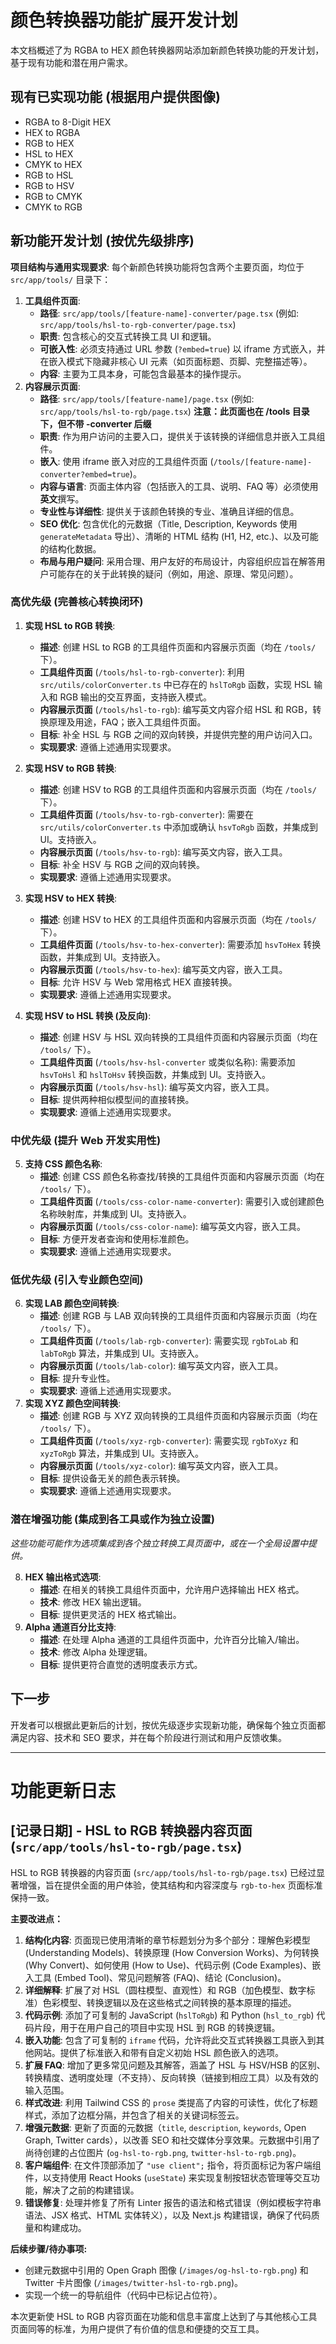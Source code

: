 # 颜色转换器功能扩展开发计划

本文档概述了为 RGBA to HEX 颜色转换器网站添加新颜色转换功能的开发计划，基于现有功能和潜在用户需求。

## 现有已实现功能 (根据用户提供图像)

*   RGBA to 8-Digit HEX
*   HEX to RGBA
*   RGB to HEX
*   HSL to HEX
*   CMYK to HEX
*   RGB to HSL
*   RGB to HSV
*   RGB to CMYK
*   CMYK to RGB

## 新功能开发计划 (按优先级排序)

**项目结构与通用实现要求**:
每个新颜色转换功能将包含两个主要页面，均位于 `src/app/tools/` 目录下：
1.  **工具组件页面**:
    *   **路径**: `src/app/tools/[feature-name]-converter/page.tsx` (例如: `src/app/tools/hsl-to-rgb-converter/page.tsx`)
    *   **职责**: 包含核心的交互式转换工具 UI 和逻辑。
    *   **可嵌入性**: 必须支持通过 URL 参数 (`?embed=true`) 以 iframe 方式嵌入，并在嵌入模式下隐藏非核心 UI 元素（如页面标题、页脚、完整描述等）。
    *   **内容**: 主要为工具本身，可能包含最基本的操作提示。
2.  **内容展示页面**:
    *   **路径**: `src/app/tools/[feature-name]/page.tsx` (例如: `src/app/tools/hsl-to-rgb/page.tsx`) **注意：此页面也在 /tools 目录下，但不带 -converter 后缀**
    *   **职责**: 作为用户访问的主要入口，提供关于该转换的详细信息并嵌入工具组件。
    *   **嵌入**: 使用 iframe 嵌入对应的工具组件页面 (`/tools/[feature-name]-converter?embed=true`)。
    *   **内容与语言**: 页面主体内容（包括嵌入的工具、说明、FAQ 等）必须使用**英文**撰写。
    *   **专业性与详细性**: 提供关于该颜色转换的专业、准确且详细的信息。
    *   **SEO 优化**: 包含优化的元数据（Title, Description, Keywords 使用 `generateMetadata` 导出）、清晰的 HTML 结构 (H1, H2, etc.)、以及可能的结构化数据。
    *   **布局与用户疑问**: 采用合理、用户友好的布局设计，内容组织应旨在解答用户可能存在的关于此转换的疑问（例如，用途、原理、常见问题）。

### 高优先级 (完善核心转换闭环)

1.  **实现 HSL to RGB 转换**:
    *   **描述**: 创建 HSL to RGB 的工具组件页面和内容展示页面（均在 `/tools/` 下）。
    *   **工具组件页面** (`/tools/hsl-to-rgb-converter`): 利用 `src/utils/colorConverter.ts` 中已存在的 `hslToRgb` 函数，实现 HSL 输入和 RGB 输出的交互界面，支持嵌入模式。
    *   **内容展示页面** (`/tools/hsl-to-rgb`): 编写英文内容介绍 HSL 和 RGB，转换原理及用途，FAQ；嵌入工具组件页面。
    *   **目标**: 补全 HSL 与 RGB 之间的双向转换，并提供完整的用户访问入口。
    *   **实现要求**: 遵循上述通用实现要求。

2.  **实现 HSV to RGB 转换**:
    *   **描述**: 创建 HSV to RGB 的工具组件页面和内容展示页面（均在 `/tools/` 下）。
    *   **工具组件页面** (`/tools/hsv-to-rgb-converter`): 需要在 `src/utils/colorConverter.ts` 中添加或确认 `hsvToRgb` 函数，并集成到 UI。支持嵌入。
    *   **内容展示页面** (`/tools/hsv-to-rgb`): 编写英文内容，嵌入工具。
    *   **目标**: 补全 HSV 与 RGB 之间的双向转换。
    *   **实现要求**: 遵循上述通用实现要求。
3.  **实现 HSV to HEX 转换**:
    *   **描述**: 创建 HSV to HEX 的工具组件页面和内容展示页面（均在 `/tools/` 下）。
    *   **工具组件页面** (`/tools/hsv-to-hex-converter`): 需要添加 `hsvToHex` 转换函数，并集成到 UI。支持嵌入。
    *   **内容展示页面** (`/tools/hsv-to-hex`): 编写英文内容，嵌入工具。
    *   **目标**: 允许 HSV 与 Web 常用格式 HEX 直接转换。
    *   **实现要求**: 遵循上述通用实现要求。
4.  **实现 HSV to HSL 转换 (及反向)**:
    *   **描述**: 创建 HSV 与 HSL 双向转换的工具组件页面和内容展示页面（均在 `/tools/` 下）。
    *   **工具组件页面** (`/tools/hsv-hsl-converter` 或类似名称): 需要添加 `hsvToHsl` 和 `hslToHsv` 转换函数，并集成到 UI。支持嵌入。
    *   **内容展示页面** (`/tools/hsv-hsl`): 编写英文内容，嵌入工具。
    *   **目标**: 提供两种相似模型间的直接转换。
    *   **实现要求**: 遵循上述通用实现要求。

### 中优先级 (提升 Web 开发实用性)

5.  **支持 CSS 颜色名称**:
    *   **描述**: 创建 CSS 颜色名称查找/转换的工具组件页面和内容展示页面（均在 `/tools/` 下）。
    *   **工具组件页面** (`/tools/css-color-name-converter`):
 需要引入或创建颜色名称映射库，并集成到 UI。支持嵌入。
    *   **内容展示页面** (`/tools/css-color-name`):
 编写英文内容，嵌入工具。
    *   **目标**: 方便开发者查询和使用标准颜色。
    *   **实现要求**: 遵循上述通用实现要求。

### 低优先级 (引入专业颜色空间)

6.  **实现 LAB 颜色空间转换**:
    *   **描述**: 创建 RGB 与 LAB 双向转换的工具组件页面和内容展示页面（均在 `/tools/` 下）。
    *   **工具组件页面** (`/tools/lab-rgb-converter`):
 需要实现 `rgbToLab` 和 `labToRgb` 算法，并集成到 UI。支持嵌入。
    *   **内容展示页面** (`/tools/lab-color`):
 编写英文内容，嵌入工具。
    *   **目标**: 提升专业性。
    *   **实现要求**: 遵循上述通用实现要求。
7.  **实现 XYZ 颜色空间转换**:
    *   **描述**: 创建 RGB 与 XYZ 双向转换的工具组件页面和内容展示页面（均在 `/tools/` 下）。
    *   **工具组件页面** (`/tools/xyz-rgb-converter`):
 需要实现 `rgbToXyz` 和 `xyzToRgb` 算法，并集成到 UI。支持嵌入。
    *   **内容展示页面** (`/tools/xyz-color`):
 编写英文内容，嵌入工具。
    *   **目标**: 提供设备无关的颜色表示转换。
    *   **实现要求**: 遵循上述通用实现要求。

### 潜在增强功能 (集成到各工具或作为独立设置)

*这些功能可能作为选项集成到各个独立转换工具页面中，或在一个全局设置中提供。*

8.  **HEX 输出格式选项**:
    *   **描述**: 在相关的转换工具组件页面中，允许用户选择输出 HEX 格式。
    *   **技术**: 修改 HEX 输出逻辑。
    *   **目标**: 提供更灵活的 HEX 格式输出。
9.  **Alpha 通道百分比支持**:
    *   **描述**: 在处理 Alpha 通道的工具组件页面中，允许百分比输入/输出。
    *   **技术**: 修改 Alpha 处理逻辑。
    *   **目标**: 提供更符合直觉的透明度表示方式。

## 下一步

开发者可以根据此更新后的计划，按优先级逐步实现新功能，确保每个独立页面都满足内容、技术和 SEO 要求，并在每个阶段进行测试和用户反馈收集。 

---

# 功能更新日志

## [记录日期] - HSL to RGB 转换器内容页面 (`src/app/tools/hsl-to-rgb/page.tsx`)

HSL to RGB 转换器的内容页面 (`src/app/tools/hsl-to-rgb/page.tsx`) 已经过显著增强，旨在提供全面的用户体验，使其结构和内容深度与 `rgb-to-hex` 页面标准保持一致。

**主要改进点：**

1.  **结构化内容**: 页面现已使用清晰的章节标题划分为多个部分：理解色彩模型 (Understanding Models)、转换原理 (How Conversion Works)、为何转换 (Why Convert)、如何使用 (How to Use)、代码示例 (Code Examples)、嵌入工具 (Embed Tool)、常见问题解答 (FAQ)、结论 (Conclusion)。
2.  **详细解释**: 扩展了对 HSL（圆柱模型、直观性）和 RGB（加色模型、数字标准）色彩模型、转换逻辑以及在这些格式之间转换的基本原理的描述。
3.  **代码示例**: 添加了可复制的 JavaScript (`hslToRgb`) 和 Python (`hsl_to_rgb`) 代码片段，用于在用户自己的项目中实现 HSL 到 RGB 的转换逻辑。
4.  **嵌入功能**: 包含了可复制的 `iframe` 代码，允许将此交互式转换器工具嵌入到其他网站。提供了标准嵌入和带有自定义初始 HSL 颜色嵌入的选项。
5.  **扩展 FAQ**: 增加了更多常见问题及其解答，涵盖了 HSL 与 HSV/HSB 的区别、转换精度、透明度处理（不支持）、反向转换（链接到相应工具）以及有效的输入范围。
6.  **样式改进**: 利用 Tailwind CSS 的 `prose` 类提高了内容的可读性，优化了标题样式，添加了边框分隔，并包含了相关的关键词标签云。
7.  **增强元数据**: 更新了页面的元数据（`title`, `description`, `keywords`, Open Graph, Twitter cards），以改善 SEO 和社交媒体分享效果。元数据中引用了尚待创建的占位图片 (`og-hsl-to-rgb.png`, `twitter-hsl-to-rgb.png`)。
8.  **客户端组件**: 在文件顶部添加了 `"use client";` 指令，将页面标记为客户端组件，以支持使用 React Hooks (`useState`) 来实现复制按钮状态管理等交互功能，解决了之前的构建错误。
9.  **错误修复**: 处理并修复了所有 Linter 报告的语法和格式错误（例如模板字符串语法、JSX 格式、HTML 实体转义），以及 Next.js 构建错误，确保了代码质量和构建成功。

**后续步骤/待办事项:**

*   创建元数据中引用的 Open Graph 图像 (`/images/og-hsl-to-rgb.png`) 和 Twitter 卡片图像 (`/images/twitter-hsl-to-rgb.png`)。
*   实现一个统一的导航组件（代码中已标记占位符）。

本次更新使 HSL to RGB 内容页面在功能和信息丰富度上达到了与其他核心工具页面同等的标准，为用户提供了有价值的信息和便捷的交互工具。 